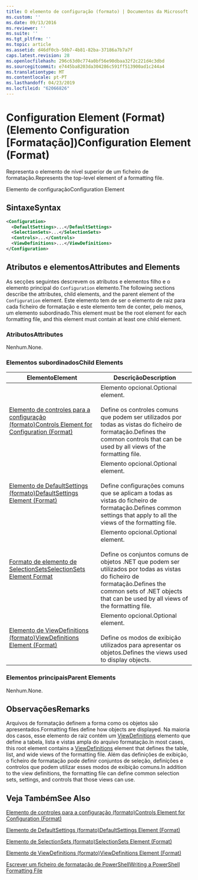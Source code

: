 ```yaml
---
title: O elemento de configuração (formato) | Documentos da Microsoft
ms.custom: ''
ms.date: 09/13/2016
ms.reviewer: ''
ms.suite: ''
ms.tgt_pltfrm: ''
ms.topic: article
ms.assetid: d46df0cb-50b7-4b81-82ba-37186a7b7a7f
caps.latest.revision: 28
ms.openlocfilehash: 296c63d0c774a0bf56e90dbaa32f2c221d4c3dbd
ms.sourcegitcommit: e7445ba8203da304286c591ff513900ad1c244a4
ms.translationtype: MT
ms.contentlocale: pt-PT
ms.lasthandoff: 04/23/2019
ms.locfileid: "62066826"
---
```

# <a name="configuration-element-format"></a><span data-ttu-id="fdefb-102">Configuration Element (Format) (Elemento Configuration [Formatação])</span><span class="sxs-lookup"><span data-stu-id="fdefb-102">Configuration Element (Format)</span></span>

<span data-ttu-id="fdefb-103">Representa o elemento de nível superior de um ficheiro de formatação.</span><span class="sxs-lookup"><span data-stu-id="fdefb-103">Represents the top-level element of a formatting file.</span></span>

<span data-ttu-id="fdefb-104">Elemento de configuração</span><span class="sxs-lookup"><span data-stu-id="fdefb-104">Configuration Element</span></span>

## <a name="syntax"></a><span data-ttu-id="fdefb-105">Sintaxe</span><span class="sxs-lookup"><span data-stu-id="fdefb-105">Syntax</span></span>

```xml
<Configuration>
  <DefaultSettings>...</DefaultSettings>
  <SelectionSets>...</SelectionSets>
  <Controls>...</Controls>
  <ViewDefinitions>...</ViewDefinitions>
</Configuration>

```

## <a name="attributes-and-elements"></a><span data-ttu-id="fdefb-106">Atributos e elementos</span><span class="sxs-lookup"><span data-stu-id="fdefb-106">Attributes and Elements</span></span>

<span data-ttu-id="fdefb-107">As secções seguintes descrevem os atributos e elementos filho e o elemento principal do `Configuration` elemento.</span><span class="sxs-lookup"><span data-stu-id="fdefb-107">The following sections describe the attributes, child elements, and the parent element of the `Configuration` element.</span></span> <span data-ttu-id="fdefb-108">Este elemento tem de ser o elemento de raiz para cada ficheiro de formatação e este elemento tem de conter, pelo menos, um elemento subordinado.</span><span class="sxs-lookup"><span data-stu-id="fdefb-108">This element must be the root element for each formatting file, and this element must contain at least one child element.</span></span>

### <a name="attributes"></a><span data-ttu-id="fdefb-109">Atributos</span><span class="sxs-lookup"><span data-stu-id="fdefb-109">Attributes</span></span>

<span data-ttu-id="fdefb-110">Nenhum.</span><span class="sxs-lookup"><span data-stu-id="fdefb-110">None.</span></span>

### <a name="child-elements"></a><span data-ttu-id="fdefb-111">Elementos subordinados</span><span class="sxs-lookup"><span data-stu-id="fdefb-111">Child Elements</span></span>

|<span data-ttu-id="fdefb-112">Elemento</span><span class="sxs-lookup"><span data-stu-id="fdefb-112">Element</span></span>|<span data-ttu-id="fdefb-113">Descrição</span><span class="sxs-lookup"><span data-stu-id="fdefb-113">Description</span></span>|
|-------------|-----------------|
|[<span data-ttu-id="fdefb-114">Elemento de controles para a configuração (formato)</span><span class="sxs-lookup"><span data-stu-id="fdefb-114">Controls Element for Configuration (Format)</span></span>](./controls-element-for-configuration-format.md)|<span data-ttu-id="fdefb-115">Elemento opcional.</span><span class="sxs-lookup"><span data-stu-id="fdefb-115">Optional element.</span></span><br /><br /> <span data-ttu-id="fdefb-116">Define os controles comuns que podem ser utilizados por todas as vistas do ficheiro de formatação.</span><span class="sxs-lookup"><span data-stu-id="fdefb-116">Defines the common controls that can be used by all views of the formatting file.</span></span>|
|[<span data-ttu-id="fdefb-117">Elemento de DefaultSettings (formato)</span><span class="sxs-lookup"><span data-stu-id="fdefb-117">DefaultSettings Element (Format)</span></span>](./defaultsettings-element-format.md)|<span data-ttu-id="fdefb-118">Elemento opcional.</span><span class="sxs-lookup"><span data-stu-id="fdefb-118">Optional element.</span></span><br /><br /> <span data-ttu-id="fdefb-119">Define configurações comuns que se aplicam a todas as vistas do ficheiro de formatação.</span><span class="sxs-lookup"><span data-stu-id="fdefb-119">Defines common settings that apply to all the views of the formatting file.</span></span>|
|[<span data-ttu-id="fdefb-120">Formato de elemento de SelectionSets</span><span class="sxs-lookup"><span data-stu-id="fdefb-120">SelectionSets Element Format</span></span>](./selectionsets-element-format.md)|<span data-ttu-id="fdefb-121">Elemento opcional.</span><span class="sxs-lookup"><span data-stu-id="fdefb-121">Optional element.</span></span><br /><br /> <span data-ttu-id="fdefb-122">Define os conjuntos comuns de objetos .NET que podem ser utilizados por todas as vistas do ficheiro de formatação.</span><span class="sxs-lookup"><span data-stu-id="fdefb-122">Defines the common sets of .NET objects that can be used by all views of the formatting file.</span></span>|
|[<span data-ttu-id="fdefb-123">Elemento de ViewDefinitions (formato)</span><span class="sxs-lookup"><span data-stu-id="fdefb-123">ViewDefinitions Element (Format)</span></span>](./viewdefinitions-element-format.md)|<span data-ttu-id="fdefb-124">Elemento opcional.</span><span class="sxs-lookup"><span data-stu-id="fdefb-124">Optional element.</span></span><br /><br /> <span data-ttu-id="fdefb-125">Define os modos de exibição utilizados para apresentar os objetos.</span><span class="sxs-lookup"><span data-stu-id="fdefb-125">Defines the views used to display objects.</span></span>|

### <a name="parent-elements"></a><span data-ttu-id="fdefb-126">Elementos principais</span><span class="sxs-lookup"><span data-stu-id="fdefb-126">Parent Elements</span></span>

<span data-ttu-id="fdefb-127">Nenhum.</span><span class="sxs-lookup"><span data-stu-id="fdefb-127">None.</span></span>

## <a name="remarks"></a><span data-ttu-id="fdefb-128">Observações</span><span class="sxs-lookup"><span data-stu-id="fdefb-128">Remarks</span></span>

<span data-ttu-id="fdefb-129">Arquivos de formatação definem a forma como os objetos são apresentados.</span><span class="sxs-lookup"><span data-stu-id="fdefb-129">Formatting files define how objects are displayed.</span></span> <span data-ttu-id="fdefb-130">Na maioria dos casos, esse elemento de raiz contém um [ViewDefinitions](./viewdefinitions-element-format.md) elemento que define a tabela, lista e vistas ampla do arquivo formatação.</span><span class="sxs-lookup"><span data-stu-id="fdefb-130">In most cases, this root element contains a [ViewDefinitions](./viewdefinitions-element-format.md) element that defines the table, list, and wide views of the formatting file.</span></span> <span data-ttu-id="fdefb-131">Além das definições de exibição, o ficheiro de formatação pode definir conjuntos de seleção, definições e controlos que podem utilizar esses modos de exibição comuns.</span><span class="sxs-lookup"><span data-stu-id="fdefb-131">In addition to the view definitions, the formatting file can define common selection sets, settings, and controls that those views can use.</span></span>

## <a name="see-also"></a><span data-ttu-id="fdefb-132">Veja Também</span><span class="sxs-lookup"><span data-stu-id="fdefb-132">See Also</span></span>

[<span data-ttu-id="fdefb-133">Elemento de controles para a configuração (formato)</span><span class="sxs-lookup"><span data-stu-id="fdefb-133">Controls Element for Configuration (Format)</span></span>](./controls-element-for-configuration-format.md)

[<span data-ttu-id="fdefb-134">Elemento de DefaultSettings (formato)</span><span class="sxs-lookup"><span data-stu-id="fdefb-134">DefaultSettings Element (Format)</span></span>](./defaultsettings-element-format.md)

[<span data-ttu-id="fdefb-135">Elemento de SelectionSets (formato)</span><span class="sxs-lookup"><span data-stu-id="fdefb-135">SelectionSets Element (Format)</span></span>](./selectionsets-element-format.md)

[<span data-ttu-id="fdefb-136">Elemento de ViewDefinitions (formato)</span><span class="sxs-lookup"><span data-stu-id="fdefb-136">ViewDefinitions Element (Format)</span></span>](./viewdefinitions-element-format.md)

[<span data-ttu-id="fdefb-137">Escrever um ficheiro de formatação de PowerShell</span><span class="sxs-lookup"><span data-stu-id="fdefb-137">Writing a PowerShell Formatting File</span></span>](./writing-a-powershell-formatting-file.md)
